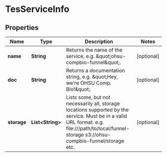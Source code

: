 
# TesServiceInfo

## Properties
Name | Type | Description | Notes
------------ | ------------- | ------------- | -------------
**name** | **String** | Returns the name of the service, e.g. \&quot;ohsu-compbio-funnel\&quot;. |  [optional]
**doc** | **String** | Returns a documentation string, e.g. \&quot;Hey, we&#39;re OHSU Comp. Bio!\&quot;. |  [optional]
**storage** | **List&lt;String&gt;** | Lists some, but not necessarily all, storage locations supported by the service.  Must be in a valid URL format. e.g.  file:///path/to/local/funnel-storage s3://ohsu-compbio-funnel/storage etc. |  [optional]



